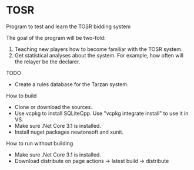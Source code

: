 # TOSR
Program to test and learn the TOSR bidding system

The goal of the program will be two-fold:
1) Teaching new players how to become familiar with the TOSR system.
2) Get statistical analyses about the system. For example, how often will the relayer be the declarer.

TODO
- Create a rules database for the Tarzan system.

How to build
- Clone or download the sources.
- Use vcpkg to install SQLiteCpp. Use "vcpkg integrate install" to use it in VS.
- Make sure .Net Core 3.1 is installed.
- Install nuget packages newtonsoft and xunit.

How to run without building
- Make sure .Net Core 3.1 is installed.
- Download distribute on page actions -> latest build -> distribute

